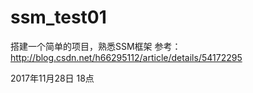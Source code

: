 # ssm_test01

搭建一个简单的项目，熟悉SSM框架
参考：http://blog.csdn.net/h66295112/article/details/54172295

2017年11月28日 18点
